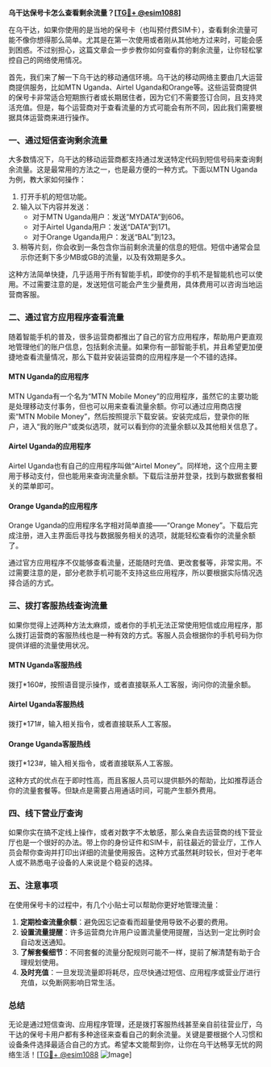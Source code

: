 **乌干达保号卡怎么查看剩余流量？[[TG💪+ @esim1088](https://t.me/s/esim1088)]**

在乌干达，如果你使用的是当地的保号卡（也叫预付费SIM卡），查看剩余流量可能不像你想得那么简单。尤其是在第一次使用或者刚从其他地方过来时，可能会感到困惑。不过别担心，这篇文章会一步步教你如何查看你的剩余流量，让你轻松掌控自己的网络使用情况。

首先，我们来了解一下乌干达的移动通信环境。乌干达的移动网络主要由几大运营商提供服务，比如MTN Uganda、Airtel Uganda和Orange等。这些运营商提供的保号卡非常适合短期旅行者或长期居住者，因为它们不需要签订合同，且支持灵活充值。但是，每个运营商对于查看流量的方式可能会有所不同，因此我们需要根据具体运营商来进行操作。

### **一、通过短信查询剩余流量**

大多数情况下，乌干达的移动运营商都支持通过发送特定代码到短信号码来查询剩余流量。这是最常用的方法之一，也是最方便的一种方式。下面以MTN Uganda为例，教大家如何操作：

1. 打开手机的短信功能。
2. 输入以下内容并发送：
   - 对于MTN Uganda用户：发送“MYDATA”到606。
   - 对于Airtel Uganda用户：发送“DATA”到171。
   - 对于Orange Uganda用户：发送“BAL”到123。
3. 稍等片刻，你会收到一条包含你当前剩余流量的信息的短信。短信中通常会显示你还剩下多少MB或GB的流量，以及有效期是多久。

这种方法简单快捷，几乎适用于所有智能手机，即使你的手机不是智能机也可以使用。不过需要注意的是，发送短信可能会产生少量费用，具体费用可以咨询当地运营商客服。

### **二、通过官方应用程序查看流量**

随着智能手机的普及，很多运营商都推出了自己的官方应用程序，帮助用户更直观地管理他们的账户信息，包括剩余流量。如果你有一部智能手机，并且希望更加便捷地查看流量情况，那么下载并安装运营商的应用程序是一个不错的选择。

#### **MTN Uganda的应用程序**
MTN Uganda有一个名为“MTN Mobile Money”的应用程序，虽然它的主要功能是处理移动支付事务，但也可以用来查看流量余额。你可以通过应用商店搜索“MTN Mobile Money”，然后按照提示下载安装。安装完成后，登录你的账户，进入“我的账户”或类似选项，就可以看到你的流量余额以及其他相关信息了。

#### **Airtel Uganda的应用程序**
Airtel Uganda也有自己的应用程序叫做“Airtel Money”。同样地，这个应用主要用于移动支付，但也能用来查询流量余额。下载后注册并登录，找到与数据套餐相关的菜单即可。

#### **Orange Uganda的应用程序**
Orange Uganda的应用程序名字相对简单直接——“Orange Money”。下载后完成注册，进入主界面后寻找与数据服务相关的选项，就能轻松查看你的流量余额了。

通过官方应用程序不仅能够查看流量，还能随时充值、更改套餐等，非常实用。不过需要注意的是，部分老款手机可能不支持这些应用程序，所以要根据实际情况选择合适的方式。

### **三、拨打客服热线查询流量**

如果你觉得上述两种方法太麻烦，或者你的手机无法正常使用短信或应用程序，那么拨打运营商的客服热线也是一种有效的方式。客服人员会根据你的手机号码为你提供详细的流量使用状况。

#### **MTN Uganda客服热线**
拨打*160#，按照语音提示操作，或者直接联系人工客服，询问你的流量余额。

#### **Airtel Uganda客服热线**
拨打*171#，输入相关指令，或者直接联系人工客服。

#### **Orange Uganda客服热线**
拨打*123#，输入相关指令，或者直接联系人工客服。

这种方式的优点在于即时性高，而且客服人员可以提供额外的帮助，比如推荐适合你的流量套餐等。但缺点是需要占用通话时间，可能产生额外费用。

### **四、线下营业厅查询**

如果你实在搞不定线上操作，或者对数字不太敏感，那么亲自去运营商的线下营业厅也是一个很好的办法。带上你的身份证件和SIM卡，前往最近的营业厅，工作人员会帮你查询并打印出详细的流量使用报告。这种方式虽然耗时较长，但对于老年人或不熟悉电子设备的人来说是个稳妥的选择。

### **五、注意事项**

在使用保号卡的过程中，有几个小贴士可以帮助你更好地管理流量：

1. **定期检查流量余额**：避免因忘记查看而超量使用导致不必要的费用。
2. **设置流量提醒**：许多运营商允许用户设置流量使用提醒，当达到一定比例时会自动发送通知。
3. **了解套餐细节**：不同套餐的流量分配规则可能不一样，提前了解清楚有助于合理规划使用。
4. **及时充值**：一旦发现流量即将耗尽，应尽快通过短信、应用程序或营业厅进行充值，以免断网影响日常生活。

### **总结**

无论是通过短信查询、应用程序管理，还是拨打客服热线甚至亲自前往营业厅，乌干达的保号卡用户都有多种途径来查看自己的剩余流量。关键是要根据个人习惯和设备条件选择最适合自己的方式。希望本文能帮到你，让你在乌干达畅享无忧的网络生活！[[TG💪+ @esim1088](https://t.me/s/esim1088) ![Image](https://i.postimg.cc/4NQfJmqS/Snipaste-2025-05-13-00-14-12.png)]